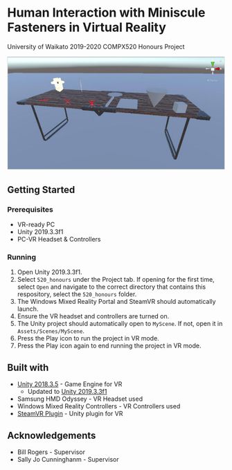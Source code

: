 # Human Interaction with Miniscule Fasteners in Virtual Reality
University of Waikato 2019-2020 COMPX520 Honours Project

<p align="center">
  <img src=Images/table.PNG>
</p>

## Getting Started

### Prerequisites

* VR-ready PC
* Unity 2019.3.3f1
* PC-VR Headset & Controllers

### Running

1. Open Unity 2019.3.3f1.
2. Select ```520_honours``` under the Project tab. If opening for the first time, select ```Open``` and navigate to the correct directory that contains this respository, select the ```520_honours``` folder.
3. The Windows Mixed Reality Portal and SteamVR should automatically launch.
4. Ensure the VR headset and controllers are turned on.
5. The Unity project should automatically open to ```MyScene```. If not, open it in ```Assets/Scenes/MyScene```.
6. Press the Play icon to run the project in VR mode.
7. Press the Play icon again to end running the project in VR mode.
    
## Built with

* [Unity 2018.3.5](https://unity3d.com/get-unity/download/archive) - Game Engine for VR
    * Updated to [Unity 2019.3.3f1](https://unity3d.com/get-unity/download/archive)
* Samsung HMD Odyssey - VR Headset used
* Windows Mixed Reality Controllers - VR Controllers used
* [SteamVR Plugin](https://assetstore.unity.com/packages/tools/integration/steamvr-plugin-32647) - Unity plugin for VR

## Acknowledgements

* Bill Rogers - Supervisor
* Sally Jo Cunninghanm - Supervisor
